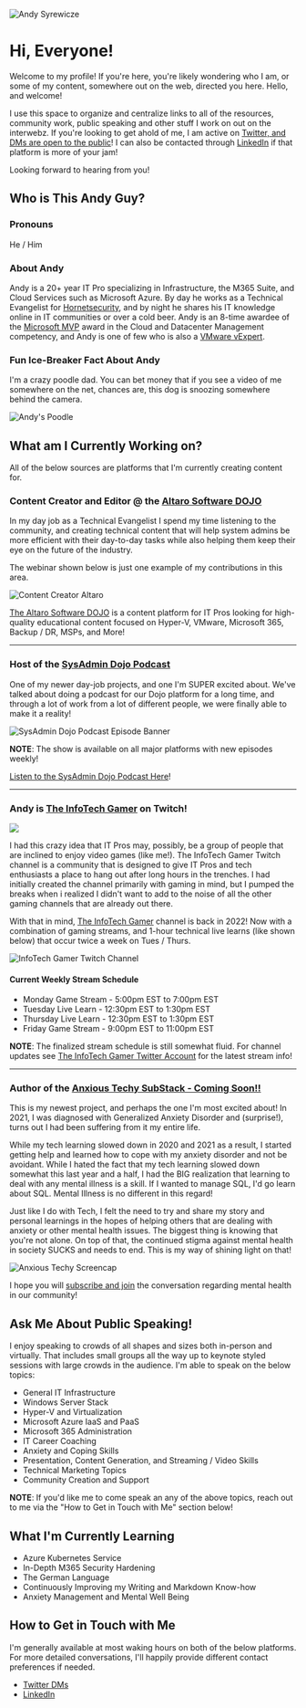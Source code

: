 ![Andy Syrewicze](AndyIgnitePhoto.png)

# Hi, Everyone!

Welcome to my profile! If you're here, you're likely wondering who I am, or some of my content, somewhere out on the web, directed you here. Hello, and welcome!

I use this space to organize and centralize links to all of the resources, community work, public speaking and other stuff I work on out on the interwebz. If you're looking to get ahold of me, I am active on [Twitter, and DMs are open to the public](https://www.twitter.com/asyrewicze)! I can also be contacted through [LinkedIn](https://www.linkedin.com/in/asyrewicze) if that platform is more of your jam!

Looking forward to hearing from you!

## Who is This Andy Guy?

### **Pronouns**

He / Him

### **About Andy**

Andy is a 20+ year IT Pro specializing in Infrastructure, the M365 Suite, and Cloud Services such as Microsoft Azure. By day he works as a Technical Evangelist for [Hornetsecurity](https://www.hornetsecurity.com), and by night he shares his IT knowledge online in IT communities or over a cold beer. Andy is an 8-time awardee of the [Microsoft MVP](https://mvp.microsoft.com/en-us/PublicProfile/5000844?fullName=Andy%20Syrewicze) award in the Cloud and Datacenter Management competency, and Andy is one of few who is also a [VMware vExpert](https://vexpert.vmware.com/directory/1607).

### **Fun Ice-Breaker Fact About Andy**

I'm a crazy poodle dad. You can bet money that if you see a video of me somewhere on the net, chances are, this dog is snoozing somewhere behind the camera.

![Andy's Poodle](AndysPoodle.png)

## What am I Currently Working on?

All of the below sources are platforms that I'm currently creating content for.

### **Content Creator and Editor @ the [Altaro Software DOJO](https://www.altaro.com/dojo)**

In my day job as a Technical Evangelist I spend my time listening to the community, and creating technical content that will help system admins be more efficient with their day-to-day tasks while also helping them keep their eye on the future of the industry.

The webinar shown below is just one example of my contributions in this area.

![Content Creator Altaro](WebinarBannerAltaro.png)

[The Altaro Software DOJO](https://www.altaro.com/dojo) is a content platform for IT Pros looking for high-quality educational content focused on Hyper-V, VMware, Microsoft 365, Backup / DR, MSPs, and More!

---

### **Host of the [SysAdmin Dojo Podcast](https://www.altaro.com/dojo/sysadminpodcast/)**

One of my newer day-job projects, and one I'm SUPER excited about. We've talked about doing a podcast for our Dojo platform for a long time, and through a lot of work from a lot of different people, we were finally able to make it a reality! 

![SysAdmin Dojo Podcast Episode Banner](SysAdminDojo_Image_Banner.png)

**NOTE**: The show is available on all major platforms with new episodes weekly!

[Listen to the SysAdmin Dojo Podcast Here](https://www.altaro.com/dojo/sysadminpodcast/)!

---

### **Andy is [The InfoTech Gamer](https://www.twitch.tv/theinfotechgamer) on Twitch!**

![](TwitchChannelLogo.png)

I had this crazy idea that IT Pros may, possibly, be a group of people that are inclined to enjoy video games (like me!). The InfoTech Gamer Twitch channel is a community that is designed to give IT Pros and tech enthusiasts a place to hang out after long hours in the trenches. I had initially created the channel primarily with gaming in mind, but I pumped the breaks when i realized I didn't want to add to the noise of all the other gaming channels that are already out there.

With that in mind, [The InfoTech Gamer](https://www.twitch.tv/theinfotechgamer) channel is back in 2022! Now with a combination of gaming streams, and 1-hour technical live learns (like shown below) that occur twice a week on Tues / Thurs.

![InfoTech Gamer Twitch Channel](TwitchChannelGraphics.png)

#### Current Weekly Stream Schedule

- Monday Game Stream - 5:00pm EST to 7:00pm EST
- Tuesday Live Learn - 12:30pm EST to 1:30pm EST
- Thursday Live Learn - 12:30pm EST to 1:30pm EST
- Friday Game Stream - 9:00pm EST to 11:00pm EST

**NOTE**: The finalized stream schedule is still somewhat fluid. For channel updates see [The InfoTech Gamer Twitter Account](https://www.twitter.com/infotechgamer) for the latest stream info!

---

### **Author of the [Anxious Techy SubStack - Coming Soon!!](https://anxioustechy.substack.com)**

This is my newest project, and perhaps the one I'm most excited about! In 2021, I was diagnosed with Generalized Anxiety Disorder and (surprise!), turns out I had been suffering from it my entire life.

While my tech learning slowed down in 2020 and 2021 as a result, I started getting help and learned how to cope with my anxiety disorder and not be avoidant. While I hated the fact that my tech learning slowed down somewhat this last year and a half, I had the BIG realization that learning to deal with any mental illness is a skill. If I wanted to manage SQL, I'd go learn about SQL. Mental Illness is no different in this regard!

Just like I do with Tech, I felt the need to try and share my story and personal learnings in the hopes of helping others that are dealing with anxiety or other mental health issues. The biggest thing is knowing that you're not alone. On top of that, the continued stigma against mental health in society SUCKS and needs to end. This is my way of shining light on that!

![Anxious Techy Screencap](anxioustechyscreencap.png)

I hope you will [subscribe and join](https://anxioustechy.substack.com) the conversation regarding mental health in our community!

## Ask Me About Public Speaking!

I enjoy speaking to crowds of all shapes and sizes both in-person and virtually. That includes small groups all the way up to keynote styled sessions with large crowds in the audience. I'm able to speak on the below topics:

- General IT Infrastructure
- Windows Server Stack
- Hyper-V and Virtualization
- Microsoft Azure IaaS and PaaS
- Microsoft 365 Administration
- IT Career Coaching
- Anxiety and Coping Skills
- Presentation, Content Generation, and Streaming / Video Skills
- Technical Marketing Topics
- Community Creation and Support

**NOTE**: If you'd like me to come speak an any of the above topics, reach out to me via the "How to Get in Touch with Me" section below!

## What I'm Currently Learning

- Azure Kubernetes Service
- In-Depth M365 Security Hardening
- The German Language
- Continuously Improving my Writing and Markdown Know-how
- Anxiety Management and Mental Well Being

## How to Get in Touch with Me

I'm generally available at most waking hours on both of the below platforms. For more detailed conversations, I'll happily provide different contact preferences if needed.

- [Twitter DMs](https://www.twitter.com/asyrewicze)
- [LinkedIn](https://www.linkedin.com/in/asyrewicze)

<!--
**asyrewicze/asyrewicze** is a ✨ _special_ ✨ repository because its `README.md` (this file) appears on your GitHub profile.

Here are some ideas to get you started:

- 🔭 I’m currently working on ...
- 🌱 I’m currently learning ...
- 👯 I’m looking to collaborate on ...
- 🤔 I’m looking for help with ...
- 💬 Ask me about ...
- 📫 How to reach me: ...
- 😄 Pronouns: ...
- ⚡ Fun fact: ...
-->
